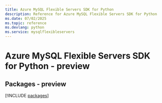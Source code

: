 ```yaml
---
title: Azure MySQL Flexible Servers SDK for Python
description: Reference for Azure MySQL Flexible Servers SDK for Python
ms.date: 07/02/2025
ms.topic: reference
ms.devlang: python
ms.service: mysqlflexibleservers
---
```

# Azure MySQL Flexible Servers SDK for Python - preview
## Packages - preview
[!INCLUDE [packages](mysql-flexible-servers-index.md)]